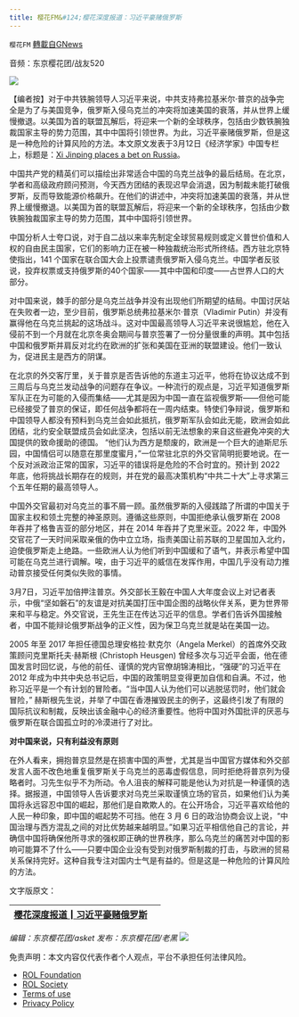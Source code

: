 ```yaml
---
title: 樱花FM&#124;樱花深度报道：习近平豪赌俄罗斯
---
```

`樱花FM` [轉載自GNews](https://gnews.org/zh-hans/2215716/)

音频：东京樱花团/战友520

![](https://assets.gnews.org/wp-content/uploads/2022/03/习近平豪赌俄罗斯.png)

【编者按】对于中共铁腕领导人习近平来说，中共支持弗拉基米尔·普京的战争完全是为了与美国竞争，俄罗斯入侵乌克兰的冲突将加速美国的衰落，并从世界上缓慢撤退。以美国为首的联盟瓦解后，将迎来一个新的全球秩序，包括由少数铁腕独裁国家主导的势力范围，其中中国将引领世界。为此，习近平豪赌俄罗斯，但是这是一种危险的计算风险的方法。本文原文发表于3月12日《经济学家》中国专栏上，标题是：[Xi Jinping places a bet on Russia](https://www.economist.com/china/2022/03/12/xi-jinping-places-a-bet-on-russia)。

中国共产党的精英们可以描绘出非常适合中国的乌克兰战争的最后结局。在北京，学者和高级政府顾问预测，今天西方团结的表现迟早会消退，因为制裁未能打破俄罗斯，反而导致能源价格飙升。在他们的讲述中，冲突将加速美国的衰落，并从世界上缓慢撤退。以美国为首的联盟瓦解后，将迎来一个新的全球秩序，包括由少数铁腕独裁国家主导的势力范围，其中中国将引领世界。

中国分析人士夸口说，对于自二战以来率先制定全球贸易规则或定义普世价值和人权的自由民主国家，它们的影响力正在被一种独裁统治形式所终结。西方驻北京特使指出，141 个国家在联合国大会上投票谴责俄罗斯入侵乌克兰。中国学者反驳说，投弃权票或支持俄罗斯的40个国家——其中中国和印度——占世界人口的大部分。

对中国来说，棘手的部分是乌克兰战争并没有出现他们所期望的结局。中国讨厌站在失败者一边，至少目前，俄罗斯总统弗拉基米尔·普京（Vladimir Putin）并没有赢得他在乌克兰挑起的这场战斗。这对中国最高领导人习近平来说很尴尬，他在入侵前不到一个月就在北京冬奥会期间与普京签署了一份分量很重的声明。其中包括中国和俄罗斯并肩反对北约在欧洲的扩张和美国在亚洲的联盟建设。他们一致认为，促进民主是西方的阴谋。

在北京的外交客厅里，关于普京是否告诉他的东道主习近平，他将在协议达成不到三周后与乌克兰发动战争的问题存在争议。一种流行的观点是，习近平知道俄罗斯军队正在为可能的入侵而集结——尤其是因为中国一直在监视俄罗斯——但他可能已经接受了普京的保证，即任何战争都将在一周内结束。特使们争辩说，俄罗斯和中国领导人都没有预料到乌克兰会如此抵抗，俄罗斯军队会如此无能，欧洲会如此团结，北约安全联盟成员会如此坚决，包括以前无法想象的来自这些避免冲突的大国提供的致命援助的德国。 “他们认为西方是颓废的，欧洲是一个巨大的迪斯尼乐园，中国情侣可以随意在那里度蜜月，”一位常驻北京的外交官简明扼要地说。在一个反对派政治正常的国家，习近平的错误将是危险的不合时宜的。预计到 2022 年底，他将挑战长期存在的规则，并在党的最高决策机构“中共二十大”上寻求第三个五年任期的最高领导人。

中国外交官最初对乌克兰的事不屑一顾。虽然俄罗斯的入侵践踏了所谓的中国关于国家主权和领土完整的神圣原则。遵循这些原则，中国​​拒绝承认俄罗斯在 2008 年吞并了格鲁吉亚的部分地区，并在 2014 年吞并了克里米亚。2022 年，中国外交官花了一天时间采取亲俄的伪中立立场，指责美国让前苏联的卫星国加入北约，迫使俄罗斯走上绝路。一些欧洲人认为他们听到中国缓和了语气，并表示希望中国可能在乌克兰进行调解。唉，由于习近平的威信在发挥作用，中国几乎没有动力推动普京接受任何类似失败的事情。

3月7日，习近平加倍押注普京。外交部长王毅在中国人大年度会议上对记者表示，中俄“坚如磐石”的友谊是对抗美国打压中国企图的战略伙伴关系，更为世界带来和平与稳定。外交官说，王先生正在传达习近平的信息。学者们告诉外国接触者，中国不能辩论俄罗斯战争的正义性，因为保卫乌克兰就是站在美国一边。

2005 年至 2017 年担任德国总理安格拉·默克尔（Angela Merkel）的首席外交政策顾问克里斯托夫·赫斯根 (Christoph Heusgen) 曾经多次与习近平会面，他在德国发言时回忆说，与他的前任、谨慎的党内官僚胡锦涛相比，“强硬”的习近平在 2012 年成为中共中央总书记后，中国的政策明显变得更加自信和自满。不过，他称习近平是一个有计划的冒险者。“当中国人认为他们可以逃脱惩罚时，他们就会冒险，” 赫斯根先生说，并举了中国在香港摧毁民主的例子，这最终引发了有限的国际抗议和制裁，反映出该金融中心的经济重要性。他将中国对外国批评的厌恶与俄罗斯在联合国孤立时的冷漠进行了对比。

**对中国来说，只有利益没有原则**

在外人看来，拥抱普京显然是在损害中国的声誉，尤其是当中国官方媒体和外交部发言人面不改色地重复俄罗斯关于乌克兰的恶毒虚假信息，同时拒绝将普京列为侵略者时。习先生似乎不为所动。令人沮丧的解释可能是他认为对抗是一种谨慎的选择。据报道，中国领导人告诉要求对乌克兰采取谨慎立场的官员，如果他们认为美国将永远容忍中国的崛起，那他们是自欺欺人的。在公开场合，习近平喜欢给他的人民一种印象，即中国的崛起势不可挡。他在 3 月 6 日的政治协商会议上说，“中国治理与西方混乱之间的对比优势越来越明显。”如果习近平相信他自己的言论，并确信中国将确保他所寻求的强权即正确的世界秩序，那么乌克兰的痛苦对中国的影响可能算不了什么——只要中国企业没有受到对俄罗斯制裁的打击，与欧洲的贸易关系保持完好。这种自我专注对国内士气是有益的。但是这是一种危险的计算风险的方法。

文字版原文：


| [樱花深度报道┃习近平豪赌俄罗斯](https://gnews.org/zh-hans/2183595/) |  |
| --- | --- |


*编辑：东京樱花团/asket
发布：东京樱花团/老黑*
![](https://assets.gnews.org/wp-content/uploads/2022/03/%E4%BA%8C%E7%BB%B4%E7%A0%81-6.jpg)
 

免责声明：本文内容仅代表作者个人观点，平台不承担任何法律风险。

- [ROL Foundation](https://rolfoundation.org/)
- [ROL Society](https://rolsociety.org/)
- [Terms of use](https://gnews.org/terms-of-use-3/)
- [Privacy Policy](https://gnews.org/privacy-policy/)
